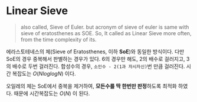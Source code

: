 # Linear Sieve

> also called, Sieve of Euler.
> but acronym of sieve of euler is same with sieve of eratosthenes as SOE.
> So, It called as Linear Sieve more often, from the time complexity of its.

에라스토테네스의 체(Sieve of Eratosthenes, 이하 **SoE**)와 동일한 방식이다.
다만 SoE의 경우 중복해서 판별하는 경우가 있다.
6의 경우만 해도, 2의 배수로 걸러지고, 3의 배수로 두번 걸러진다.
합성수의 경우, `소인수 - 2(1과 자시자신)`번 만큼 걸러진다.
시간 복잡도는 $O(NloglogN)$ 이다.

오일레의 체는 SoE에서 중복을 제거하여, **모든수를 딱 한번만 판정**하도록 최적화 하였다.
때문에 시간복잡도는 $O(N)$ 이 된다.
